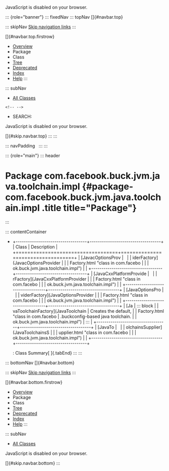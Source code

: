 <div>

JavaScript is disabled on your browser.

</div>

::: {role="banner"}
::: fixedNav
::: topNav
[]{#navbar.top}

::: skipNav
[Skip navigation links](#skip.navbar.top "Skip navigation links")
:::

[]{#navbar.top.firstrow}

-   [Overview](../../../../../../../index.html)
-   Package
-   Class
-   [Tree](package-tree.html)
-   [Deprecated](../../../../../../../deprecated-list.html)
-   [Index](../../../../../../../index-all.html)
-   [Help](../../../../../../../help-doc.html)
:::

::: subNav
-   [All Classes](../../../../../../../allclasses.html)

```{=html}
<!-- -->
```
-   SEARCH:

<div>

<div>

JavaScript is disabled on your browser.

</div>

</div>

[]{#skip.navbar.top}
:::
:::

::: navPadding
 
:::
:::

::: {role="main"}
::: header
# Package com.facebook.buck.jvm.java.toolchain.impl {#package-com.facebook.buck.jvm.java.toolchain.impl .title title="Package"}
:::

::: contentContainer
-   +-----------------------------------+-----------------------------------+
    | Class                             | Description                       |
    +===================================+===================================+
    | [JavacOptionsProv                 |                                   |
    | iderFactory](JavacOptionsProvider |                                   |
    | Factory.html "class in com.facebo |                                   |
    | ok.buck.jvm.java.toolchain.impl") |                                   |
    +-----------------------------------+-----------------------------------+
    | [JavaCxxPlatformProvide           |                                   |
    | rFactory](JavaCxxPlatformProvider |                                   |
    | Factory.html "class in com.facebo |                                   |
    | ok.buck.jvm.java.toolchain.impl") |                                   |
    +-----------------------------------+-----------------------------------+
    | [JavaOptionsPro                   |                                   |
    | viderFactory](JavaOptionsProvider |                                   |
    | Factory.html "class in com.facebo |                                   |
    | ok.buck.jvm.java.toolchain.impl") |                                   |
    +-----------------------------------+-----------------------------------+
    | [Ja                               | ::: block                         |
    | vaToolchainFactory](JavaToolchain | Creates the default,              |
    | Factory.html "class in com.facebo | .buckconfig-based java toolchain. |
    | ok.buck.jvm.java.toolchain.impl") | :::                               |
    +-----------------------------------+-----------------------------------+
    | [JavaTo                           |                                   |
    | olchainsSupplier](JavaToolchainsS |                                   |
    | upplier.html "class in com.facebo |                                   |
    | ok.buck.jvm.java.toolchain.impl") |                                   |
    +-----------------------------------+-----------------------------------+

    : Class Summary[ ]{.tabEnd}
:::
:::

::: bottomNav
[]{#navbar.bottom}

::: skipNav
[Skip navigation links](#skip.navbar.bottom "Skip navigation links")
:::

[]{#navbar.bottom.firstrow}

-   [Overview](../../../../../../../index.html)
-   Package
-   Class
-   [Tree](package-tree.html)
-   [Deprecated](../../../../../../../deprecated-list.html)
-   [Index](../../../../../../../index-all.html)
-   [Help](../../../../../../../help-doc.html)
:::

::: subNav
-   [All Classes](../../../../../../../allclasses.html)

<div>

<div>

JavaScript is disabled on your browser.

</div>

</div>

[]{#skip.navbar.bottom}
:::

